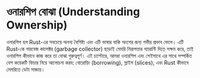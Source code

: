 # ওনারশিপ বোঝা (Understanding Ownership)

ওনারশিপ হল Rust-এর সবচেয়ে অনন্য বৈশিষ্ট্য এবং এটি ভাষার বাকি অংশের জন্য গভীর প্রভাব ফেলে। এটি Rust-কে গারবেজ কালেক্টর (garbage collector) ছাড়াই মেমরি নিরাপত্তার গ্যারান্টি দিতে সক্ষম করে, তাই ওনারশিপ কীভাবে কাজ করে তা বোঝা গুরুত্বপূর্ণ। এই চ্যাপ্টারে, আমরা ওনারশিপ এবং সেইসাথে এর সাথে সম্পর্কিত বেশ কয়েকটি ফিচার নিয়ে আলোচনা করব: বোরোয়িং (borrowing), স্লাইস (slices), এবং Rust কীভাবে মেমরিতে ডেটা সাজায়।
